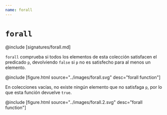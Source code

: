 ```yaml
---
name: forall
---
```


# `forall`

@include [signatures/forall.md]

`forall` comprueba si todos los elementos de esta colección satisfacen el predicado `p`, devolviendo `false` si `p` no es satisfecho para al menos un elemento.

@include [figure.html source="../images/forall.svg" desc="forall function"]

En colecciones vacías, no existe ningún elemento que no satisfaga `p`, por lo que esta función devuelve `true`.

@include [figure.html source="../images/forall.2.svg" desc="forall function"]
